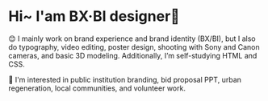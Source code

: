 <h1>Hi~ I'am BX·BI designer👋</h1>

:blush: I mainly work on brand experience and brand identity (BX/BI), but I also do typography, video editing, poster design, shooting with Sony and Canon cameras, and basic 3D modeling. Additionally, I’m self-studying HTML and CSS.

:blue_heart: I'm interested in public institution branding, bid proposal PPT, urban regeneration, local communities, and volunteer work.

<!--
**de4ignersobo/de4ignersobo** is a ✨ _special_ ✨ repository because its `README.md` (this file) appears on your GitHub profile.

Here are some ideas to get you started:

- 🔭 I’m currently working on ...
- 🌱 I’m currently learning ...
- 👯 I’m looking to collaborate on ...
- 🤔 I’m looking for help with ...
- 💬 Ask me about ...
- 📫 How to reach me: ...
- 😄 Pronouns: ...
- ⚡ Fun fact: ...
-->
